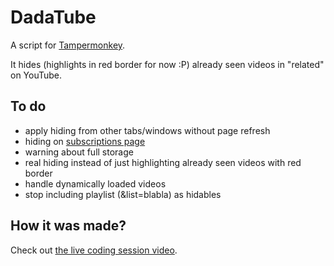 DadaTube
===

A script for [Tampermonkey](https://tampermonkey.net/).

It hides (highlights in red border for now :P) 
already seen videos in "related" on YouTube.

To do
--

* apply hiding from other tabs/windows without page refresh
* hiding on [subscriptions page](https://www.youtube.com/feed/subscriptions)
* warning about full storage
* real hiding instead of just highlighting already seen videos with red border
* handle dynamically loaded videos
* stop including playlist (&list=blabla) as hidables

How it was made?
--

Check out 
[the live coding session video](https://www.liveedu.tv/dvdnwk/lMdG2-dadatube-tampermonkey-youtube-extension/).
